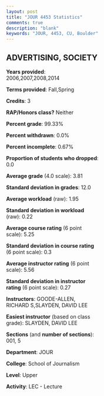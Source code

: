 ```yaml
---
layout: post
title: "JOUR 4453 Statistics"
comments: true
description: "blank"
keywords: "JOUR, 4453, CU, Boulder"
--- 
```

<head>
<script src="https://ajax.googleapis.com/ajax/libs/jquery/2.1.3/jquery.min.js"></script>
<script src="https://dl.dropboxusercontent.com/s/pc42nxpaw1ea4o9/highcharts.js?dl=0"></script>
<!-- <script src="../assets/js/highcharts.js"></script> -->
<style type="text/css">@font-face {
	font-family: "Bebas Neue";
	src: url(https://www.filehosting.org/file/details/544349/BebasNeue%20Regular.otf) format("opentype");
	}
	h1.Bebas { 
		font-family: "Bebas Neue", Verdana, Tahoma;
	}
</style>
</head>
<body>
	<div id="container" style="float: right; width: 45%; height: 88%; margin-left: 2.5%; margin-right: 2.5%;"></div>
	<script language="JavaScript">
		$(document).ready(function() {
		var chart = {type: 'column'};
		var title = {text: 'Grade Distribution'};
		var xAxis = {categories: ['A','B','C','D','F'],crosshair: true};
		var yAxis = {min: 0,title: {text: 'Percentage'}};
		var tooltip = {headerFormat: '<center><b><span style="font-size:20px">{point.key}</span></b></center>',
		               pointFormat: '<td style="padding:0"><b>{point.y:.1f}%</b></td>',
		               footerFormat: '</table>',shared: true,useHTML: true};
		var plotOptions = {column: {pointPadding: 0.0,borderWidth: 0}};  
		var credits = {enabled: false};var series= [{name: 'Percent',data: [83.69,15.6,0.71,0.0,0.0,]}];
		var json = {};
		json.chart = chart;
		json.title = title;
		json.tooltip = tooltip;
		json.xAxis = xAxis;
		json.yAxis = yAxis;  
		json.series = series;
		json.plotOptions = plotOptions;  
		json.credits = credits;
		$('#container').highcharts(json);
	});
	</script>
</body>
			   
## ADVERTISING, SOCIETY

**Years provided**: 2006,2007,2008,2014

**Terms provided**: Fall,Spring

**Credits**: 3

**RAP/Honors class?** Neither

**Percent grade**: 99.33%

**Percent withdrawn**: 0.0%

**Percent incomplete**: 0.67%

**Proportion of students who dropped**: 0.0

**Average grade** (4.0 scale): 3.81

**Standard deviation in grades**: 12.0

**Average workload** (raw): 1.95

**Standard deviation in workload** (raw): 0.22

**Average course rating** (6 point scale): 5.25

**Standard deviation in course rating** (6 point scale): 0.3

**Average instructor rating** (6 point scale): 5.56

**Standard deviation in instructor rating** (6 point scale): 0.27

**Instructors**: GOODE-ALLEN, RICHARD S,SLAYDEN, DAVID LEE

**Easiest instructor** (based on class grade): SLAYDEN, DAVID LEE

**Sections** (and **number of sections**): 001, 5

**Department**: JOUR

**College**: School of Journalism

**Level**: Upper

**Activity**: LEC - Lecture